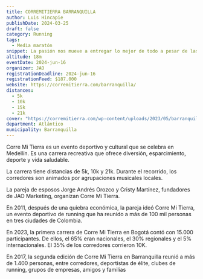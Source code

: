 ```yaml
---
title: CORREMITIERRA BARRANQUILLA 
author: Luis Hincapie
publishDate: 2024-03-25
draft: false
category: Running
tags:
  - Media maratón
snippet: La pasión nos mueve a entregar lo mejor de todo a pesar de las circunstancia que nos traiga el camino en el día a día. Cuando nada ni nadie puede parar tu pasión por correr, te enfrentas a lo que tienes por dentro.
altitude: 18m
eventDate: 2024-jun-16
organizer: JAO
registrationDeadline: 2024-jun-16
registrationFeed: $187.000
website: https://corremitierra.com/barranquilla/
distances:
  - 5k
  - 10k
  - 15k
  - 21k
cover: "https://corremitierra.com/wp-content/uploads/2023/05/barranquilla.jpg"
department: Atlántico
municipality: Barranquilla
---
```


Corre Mi Tierra es un evento deportivo y cultural que se celebra en Medellín. Es una carrera recreativa que ofrece
diversión, esparcimiento, deporte y vida saludable.

La carrera tiene distancias de 5k, 10k y 21k. Durante el recorrido, los corredores son animados por agrupaciones
musicales locales.

La pareja de esposos Jorge Andrés Orozco y Cristy Martínez, fundadores de JAO Marketing, organizan Corre Mi Tierra.

En 2011, después de una quiebra económica, la pareja ideó Corre Mi Tierra, un evento deportivo de running que ha reunido
a más de 100 mil personas en tres ciudades de Colombia.

En 2023, la primera carrera de Corre Mi Tierra en Bogotá contó con 15.000 participantes. De ellos, el 65% eran
nacionales, el 30% regionales y el 5% internacionales. El 35% de los corredores corrieron 10K.

En 2017, la segunda edición de Corre Mi Tierra en Barranquilla reunió a más de 1.400 personas, entre corredores,
deportistas de élite, clubes de running, grupos de empresas, amigos y familias